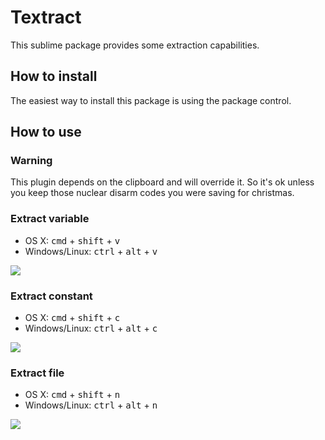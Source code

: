 
# Textract

This sublime package provides some extraction capabilities.

## How to install

The easiest way to install this package is using the package control.

## How to use

### Warning
This plugin depends on the clipboard and will override it. So it's ok
unless you keep those nuclear disarm codes you were saving for christmas.

### Extract variable

- OS X: <kbd>cmd</kbd> + <kbd>shift</kbd> + <kbd>v</kbd>
- Windows/Linux: <kbd>ctrl</kbd> + <kbd>alt</kbd> + <kbd>v</kbd>

![](https://dl.dropboxusercontent.com/u/140127353/extractVariable.gif)

### Extract constant

- OS X: <kbd>cmd</kbd> + <kbd>shift</kbd> + <kbd>c</kbd>
- Windows/Linux: <kbd>ctrl</kbd> + <kbd>alt</kbd> + <kbd>c</kbd>

![](https://dl.dropboxusercontent.com/u/140127353/extractConstant.gif)

### Extract file

- OS X: <kbd>cmd</kbd> + <kbd>shift</kbd> + <kbd>n</kbd>
- Windows/Linux: <kbd>ctrl</kbd> + <kbd>alt</kbd> + <kbd>n</kbd>

![](https://dl.dropboxusercontent.com/u/140127353/extractFile.gif)

